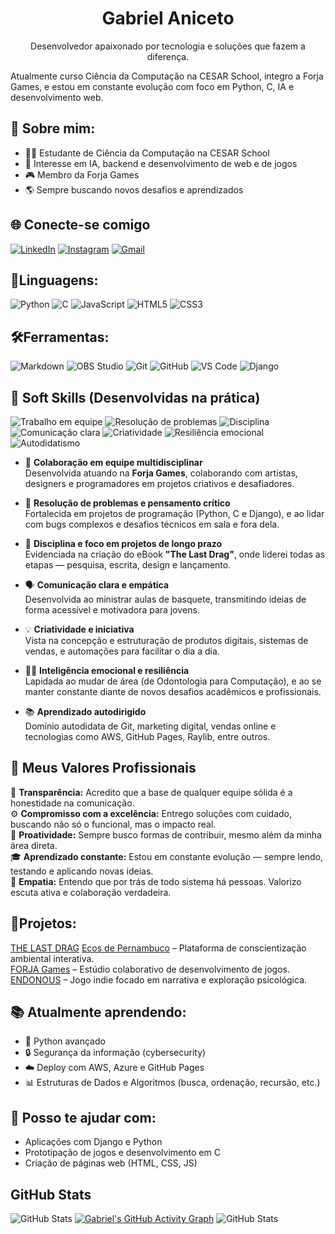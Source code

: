 <h1 align="center">Gabriel Aniceto</h1>
<p align="center">
  Desenvolvedor apaixonado por tecnologia e soluções que fazem a diferença.
</p> 
Atualmente curso Ciência da Computação na CESAR School, integro a Forja Games, e estou em constante evolução com foco em Python, C, IA e desenvolvimento web.

## 💼 Sobre mim:
- 👨‍💻 Estudante de Ciência da Computação na CESAR School
- 🧠 Interesse em IA, backend e desenvolvimento de web e de jogos
- 🎮 Membro da Forja Games
- 🌎 Sempre buscando novos desafios e aprendizados

## 🌐 Conecte-se comigo
[![LinkedIn](https://img.shields.io/badge/LinkedIn-0077B5?style=for-the-badge&logo=linkedin&logoColor=white)](www.linkedin.com/in/gabrielaniceto1)
[![Instagram](https://img.shields.io/badge/Instagram-E4405F?style=for-the-badge&logo=instagram&logoColor=white)](https://www.instagram.com/aniceto.gabriel)
[![Gmail](https://img.shields.io/badge/Gmail-D14836?style=for-the-badge&logo=gmail&logoColor=white)](mailto:gabriel.aniceto@hotmail.com)

## 🧠Linguagens: 
![Python](https://img.shields.io/badge/Python-3776AB?style=for-the-badge&logo=python&logoColor=white)
![C](https://img.shields.io/badge/C-00599C?style=for-the-badge&=c&logoColor=white)
![JavaScript](https://img.shields.io/badge/JavaScript-F7DF1E?style=for-the-badge&logo=javascript&logoColor=black)
![HTML5](https://img.shields.io/badge/HTML5-E34F26?style=for-the-badge&logo=html5&logoColor=white)
![CSS3](https://img.shields.io/badge/CSS3-1572B6?style=for-the-badge&logo=css3&logoColor=white)


## 🛠️Ferramentas:
![Markdown](https://img.shields.io/badge/Markdown-000000?style=for-the-badge&logo=markdown&logoColor=white)
![OBS Studio](https://img.shields.io/badge/OBS%20Studio-302E31?style=for-the-badge&logo=obsstudio&logoColor=white)
![Git](https://img.shields.io/badge/Git-F05032?style=for-the-badge&logo=git&logoColor=white)
![GitHub](https://img.shields.io/badge/GitHub-181717?style=for-the-badge&logo=github&logoColor=white)
![VS Code](https://img.shields.io/badge/VSCode-007ACC?style=for-the-badge&logo=visual-studio-code&logoColor=white)
![Django](https://img.shields.io/badge/Django-092E20?style=for-the-badge&logo=django&logoColor=white)

## 💬 Soft Skills (Desenvolvidas na prática)
![Trabalho em equipe](https://img.shields.io/badge/🤝%20Trabalho%20em%20equipe-cyan?style=for-the-badge)
![Resolução de problemas](https://img.shields.io/badge/🧠%20Resolução%20de%20problemas-blue?style=for-the-badge)
![Disciplina](https://img.shields.io/badge/🎯%20Disciplina-purple?style=for-the-badge)
![Comunicação clara](https://img.shields.io/badge/🗣️%20Comunicação%20clara-orange?style=for-the-badge)
![Criatividade](https://img.shields.io/badge/💡%20Criatividade-yellow?style=for-the-badge)
![Resiliência emocional](https://img.shields.io/badge/🧘‍♂️%20Resiliência%20emocional-lightgrey?style=for-the-badge)
![Autodidatismo](https://img.shields.io/badge/📚%20Autodidata-brightgreen?style=for-the-badge)
- 🤝 **Colaboração em equipe multidisciplinar**  
  Desenvolvida atuando na **Forja Games**, colaborando com artistas, designers e programadores em projetos criativos e desafiadores.

- 🧠 **Resolução de problemas e pensamento crítico**  
  Fortalecida em projetos de programação (Python, C e Django), e ao lidar com bugs complexos e desafios técnicos em sala e fora dela.

- 🎯 **Disciplina e foco em projetos de longo prazo**  
  Evidenciada na criação do eBook **"The Last Drag"**, onde liderei todas as etapas — pesquisa, escrita, design e lançamento.

- 🗣️ **Comunicação clara e empática**  
  Desenvolvida ao ministrar aulas de basquete, transmitindo ideias de forma acessível e motivadora para jovens.

- 💡 **Criatividade e iniciativa**  
  Vista na concepção e estruturação de produtos digitais, sistemas de vendas, e automações para facilitar o dia a dia.

- 🧘‍♂️ **Inteligência emocional e resiliência**  
  Lapidada ao mudar de área (de Odontologia para Computação), e ao se manter constante diante de novos desafios acadêmicos e profissionais.

- 📚 **Aprendizado autodirigido**  
  Domínio autodidata de Git, marketing digital, vendas online e tecnologias como AWS, GitHub Pages, Raylib, entre outros.

## 🌱 Meus Valores Profissionais

🔎 **Transparência:** Acredito que a base de qualquer equipe sólida é a honestidade na comunicação.  
⚙️ **Compromisso com a excelência:** Entrego soluções com cuidado, buscando não só o funcional, mas o impacto real.  
🧭 **Proatividade:** Sempre busco formas de contribuir, mesmo além da minha área direta.  
🎓 **Aprendizado constante:** Estou em constante evolução — sempre lendo, testando e aplicando novas ideias.  
🤲 **Empatia:** Entendo que por trás de todo sistema há pessoas. Valorizo escuta ativa e colaboração verdadeira.

## 🚀Projetos:
[THE LAST DRAG](https://thelastdrag.anicsells.com/)
[Ecos de Pernambuco](https://sites.google.com/cesar.school/ecosdepernambuco/in%C3%ADcio?authuser=0) – Plataforma de conscientização ambiental interativa.<br>
[FORJA Games](https://www.instagram.com/forjagame/) – Estúdio colaborativo de desenvolvimento de jogos.<br>
[ENDONOUS](https://www.instagram.com/endonous_game/) – Jogo indie focado em narrativa e exploração psicológica.

## 📚 Atualmente aprendendo:
- 🐍 Python avançado
- 🔒 Segurança da informação (cybersecurity)
- ☁️ Deploy com AWS, Azure e GitHub Pages
- 📊 Estruturas de Dados e Algoritmos (busca, ordenação, recursão, etc.)

## 🤝 Posso te ajudar com:
- Aplicações com Django e Python
- Prototipação de jogos e desenvolvimento em C
- Criação de páginas web (HTML, CSS, JS)


## GitHub Stats

![GitHub Stats](https://github-readme-stats.vercel.app/api?username=gabrielaniceto1&show_icons=true&theme=radical)
[![Gabriel's GitHub Activity Graph](https://github-readme-activity-graph.vercel.app/graph?username=gabrielaniceto1&theme=github-compact)](https://github.com/gabrielaniceto1)
![GitHub Stats](https://github-readme-stats.vercel.app/api/top-langs/?username=gabrielaniceto1&theme=dark&hide_border=false&include_all_commits=true&count_private=true&layout=compact)